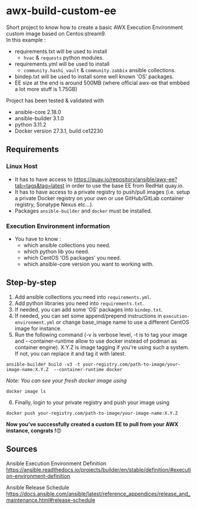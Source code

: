 # awx-build-custom-ee
Short project to know how to create a basic AWX Execution Environment custom image based on Centos:stream9.  
In this example :
- requirements.txt will be used to install
  - `hvac` & `requests` python modules.
- requirements.yml will be used to install 
  - `community.hashi_vault` & `community.zabbix` ansible collections.
- bindep.txt will be used to install some well known 'OS' packages.
- EE size at the end is around 500MB (where official awx-ee that embbed a lot more stuff is 1.75GB)

Project has been tested & validated with 
- ansible-core 2.18.0 
- ansible-builder 3.1.0
- python 3.11.2
- Docker version 27.3.1, build ce12230

## Requirements
### Linux Host
- It has to have access to https://quay.io/repository/ansible/awx-ee?tab=tags&tag=latest in order to use the base EE from RedHat quay.io.
- It has to have access to a private registry to push/pull images (i.e. setup a private Docker registry on your own or use GitHub/GitLab container registry, Sonatype Nexus etc...).
- Packages `ansible-builder` and `docker` must be installed.

### Execution Environment information
- You have to know :
    - which ansible collections you need.
    - which python lib you need. 
    - which CentOS 'OS packages' you need.
    - which ansible-core version you want to working with.

## Step-by-step
1) Add ansible collections you need into `requirements.yml`.
2) Add python libraries you need into `requirements.txt`.
3) If needed, you can add some 'OS' packages into `bindep.txt`.
4) If needed, you can set some append/prepend instructions in `execution-environment.yml` or change base_image name to use a different CentOS image for instance.
5) Run the following command (-v is verbose level, -t is to tag your image and --container-runtime allow to use docker instead of podman as container engine). X.Y.Z is image tagging if you're using such a system. If not, you can replace it and tag it with latest.  
```
ansible-builder build -v3 -t your-registry.com/path-to-image/your-image-name:X.Y.Z  --container-runtime docker
```

*Note: You can see your fresh docker image using* 
```
docker image ls
```


6) Finally, login to your private registry and push your image using 
```
docker push your-registry.com/path-to-image/your-image-name:X.Y.Z
```

**Now you've successfully created a custom EE to pull from your AWX instance, congrats !**:heart_eyes:

## Sources
Ansible Execution Environment Definition
https://ansible.readthedocs.io/projects/builder/en/stable/definition/#execution-environment-definition 

Ansible Release Schedule
https://docs.ansible.com/ansible/latest/reference_appendices/release_and_maintenance.html#release-schedule

